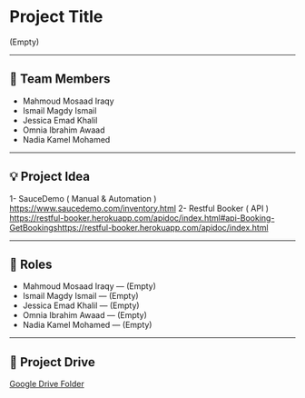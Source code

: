 # Project Title
(Empty)

---

## 👥 Team Members
- Mahmoud Mosaad Iraqy  
- Ismail Magdy Ismail  
- Jessica Emad Khalil  
- Omnia Ibrahim Awaad  
- Nadia Kamel Mohamed  

---

## 💡 Project Idea
1- SauceDemo ( Manual & Automation )
https://www.saucedemo.com/inventory.html
2- Restful Booker ( API )
https://restful-booker.herokuapp.com/apidoc/index.html#api-Booking-GetBookingshttps://restful-booker.herokuapp.com/apidoc/index.html

---

## 🎯 Roles
- Mahmoud Mosaad Iraqy — (Empty)  
- Ismail Magdy Ismail — (Empty)  
- Jessica Emad Khalil — (Empty)  
- Omnia Ibrahim Awaad — (Empty)  
- Nadia Kamel Mohamed — (Empty)  

---

## 📂 Project Drive
[Google Drive Folder](https://drive.google.com/drive/folders/1MtphPPGoxzCgAYfxPtuY0GFTtI3SMCYl?usp=sharing)
